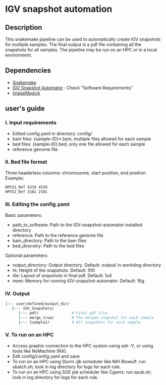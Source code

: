 # IGV snapshot automation 
## Description
This snakemake pipeline can be used to automatically create IGV snapshots for multiple samples. The final output is a pdf file containing all the snapshots for all samples. The pipeline may be run on an HPC or in a local environment. 

## Dependencies
* [Snakemake](https://snakemake.readthedocs.io/en/stable/)
* [IGV Snapshot Automator](https://github.com/stevekm/IGV-snapshot-automator) : Check "Software Requirements"
* [ImageMagick](https://imagemagick.org/)

## user's guide
### I. Input requirements
* Edited config.yaml in directory: config/
* bam files: {sample-ID}*.bam, multiple files allowed for each sample
* bed files: {sample-ID}.bed, only one file allowed for each sample
* reference genome file
### II. Bed file format
Three headerless columns: chromosome, start position, end position
Example:
```bash
HPV31_Ref 4319 4339
HPV52_Ref 2161 2181
```
### III. Editing the config.yaml
Basic parameters:
* path_to_software: Path to the IGV-snapshot-automator installed directory
* reference: Path to the reference genome file
* bam_directory: Path to the bam files
* bed_direcotry: Path to the bed files

Optional parameters:
* output_directory: Output directory. Default: output/ in workding directory
* ht: Height of the snapshots. Default: 100
* tile: Layout of snapshots in final pdf. Default: 1x4
* mem: Memory for running IGV-snapshot-automator. Default: 16g
### IV. Output
```bash
|--- user/defined/output_dir/
   |--- IGV_Snapshots/
      |--- pdf/               # Final pdf file
      |--- merge_true/        # The merged snapshot for each sample
      |--- {sample}/          # All snapshots for each sample
```
### V. To run on an HPC
* Access graphic connection to the HPC system using ssh -Y, or using tools like NoMachine (NX).
* Edit config/config.yaml and save
* To run on an HPC using Slurm Jjb scheduler like NIH Biowulf: run sbatch.sh; look in log directory for logs for each rule.
* To run on an HPC using SGE job scheduler like Cgems: run qsub.sh; look in log directory for logs for each rule.
